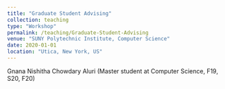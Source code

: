 ```yaml
---
title: "Graduate Student Advising"
collection: teaching
type: "Workshop"
permalink: /teaching/Graduate-Student-Advising
venue: "SUNY Polytechnic Institute, Computer Science"
date: 2020-01-01
location: "Utica, New York, US"
---
```


Gnana Nishitha Chowdary Aluri (Master student at Computer Science, F19, S20, F20)
